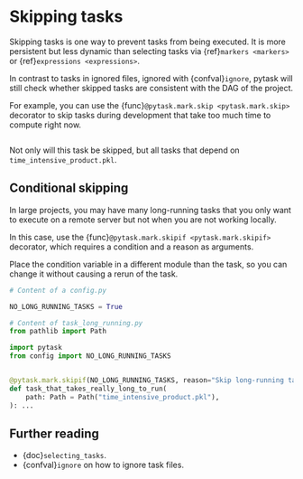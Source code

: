 # Skipping tasks

Skipping tasks is one way to prevent tasks from being executed. It is more persistent
but less dynamic than selecting tasks via {ref}`markers <markers>` or
{ref}`expressions <expressions>`.

In contrast to tasks in ignored files, ignored with {confval}`ignore`, pytask will still
check whether skipped tasks are consistent with the DAG of the project.

For example, you can use the {func}`@pytask.mark.skip <pytask.mark.skip>` decorator to
skip tasks during development that take too much time to compute right now.

```{literalinclude} ../../../docs_src/tutorials/skipping_tasks_example_1.py
```

Not only will this task be skipped, but all tasks that depend on
`time_intensive_product.pkl`.

## Conditional skipping

In large projects, you may have many long-running tasks that you only want to execute on
a remote server but not when you are not working locally.

In this case, use the {func}`@pytask.mark.skipif <pytask.mark.skipif>` decorator, which
requires a condition and a reason as arguments.

Place the condition variable in a different module than the task, so you can change it
without causing a rerun of the task.

```python
# Content of a config.py

NO_LONG_RUNNING_TASKS = True
```

```python
# Content of task_long_running.py
from pathlib import Path

import pytask
from config import NO_LONG_RUNNING_TASKS


@pytask.mark.skipif(NO_LONG_RUNNING_TASKS, reason="Skip long-running tasks.")
def task_that_takes_really_long_to_run(
    path: Path = Path("time_intensive_product.pkl"),
): ...
```

## Further reading

- {doc}`selecting_tasks`.
- {confval}`ignore` on how to ignore task files.
